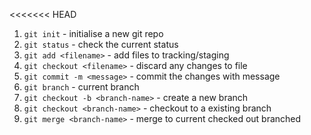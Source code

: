 <<<<<<< HEAD
1. `git init` - initialise a new git repo
2. `git status` - check the current status
3. `git add <filename>` - add files to tracking/staging
4. `git checkout <filename>` - discard any changes to file
5. `git commit -m <message>` - commit the changes with message
6. `git branch` - current branch
7. `git checkout -b <branch-name>` - create a new branch
8. `git checkout <branch-name>` - checkout to a existing branch
9. `git merge <branch-name>` - merge <branch-name> to current checked out branched
